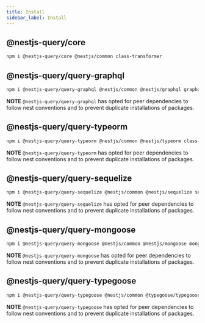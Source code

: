 ```yaml
---
title: Install
sidebar_label: Install
---
```


## @nestjs-query/core

```sh
npm i @nestjs-query/core @nestjs/common class-transformer
```

## @nestjs-query/query-graphql

```sh
npm i @nestjs-query/query-graphql @nestjs/common @nestjs/graphql graphql graphql-subscriptions class-transformer class-validator dataloader
```

**NOTE** `@nestjs-query/query-graphql` has opted for peer dependencies to follow nest conventions and to prevent duplicate installations of packages.

## @nestjs-query/query-typeorm

```sh
npm i @nestjs-query/query-typeorm @nestjs/common @nestjs/typeorm class-transformer typeorm
```

**NOTE** `@nestjs-query/query-typeorm` has opted for peer dependencies to follow nest conventions and to prevent duplicate installations of packages.

## @nestjs-query/query-sequelize

```sh
npm i @nestjs-query/query-sequelize @nestjs/common @nestjs/sequelize sequelize sequelize-typescript
```

**NOTE** `@nestjs-query/query-sequelize` has opted for peer dependencies to follow nest conventions and to prevent duplicate installations of packages.

## @nestjs-query/query-mongoose

```sh
npm i @nestjs-query/query-mongoose @nestjs/common @nestjs/mongoose mongoose mongodb
```

**NOTE** `@nestjs-query/query-mongoose` has opted for peer dependencies to follow nest conventions and to prevent duplicate installations of packages.

## @nestjs-query/query-typegoose

```sh
npm i @nestjs-query/query-typegoose @nestjs/common @typegoose/typegoose nestjs-typegoose mongoose mongodb
```

**NOTE** `@nestjs-query/query-typegoose` has opted for peer dependencies to follow nest conventions and to prevent duplicate installations of packages.
